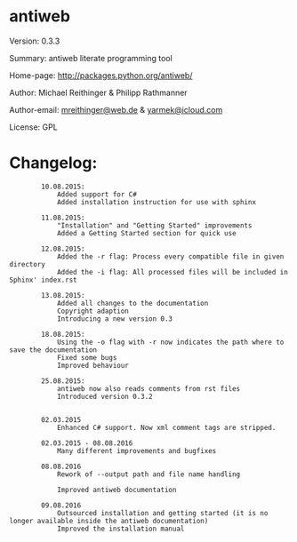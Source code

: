 # antiweb

Version: 0.3.3

Summary: antiweb literate programming tool

Home-page: http://packages.python.org/antiweb/

Author: Michael Reithinger & Philipp Rathmanner

Author-email: mreithinger@web.de & yarmek@icloud.com

License: GPL

# Changelog:

			10.08.2015:
				Added support for C#
				Added installation instruction for use with sphinx
			
			11.08.2015:
				"Installation" and "Getting Started" improvements
				Added a Getting Started section for quick use
			
			12.08.2015:
				Added the -r flag: Process every compatible file in given directory
				Added the -i flag: All processed files will be included in Sphinx' index.rst
			
			13.08.2015:
				Added all changes to the documentation
				Copyright adaption
				Introducing a new version 0.3
			
			18.08.2015:
				Using the -o flag with -r now indicates the path where to save the documentation
				Fixed some bugs
				Improved behaviour

			25.08.2015:
				antiweb now also reads comments from rst files
				Introduced version 0.3.2
                
                
            02.03.2015
                Enhanced C# support. Now xml comment tags are stripped.

            02.03.2015 - 08.08.2016
                Many different improvements and bugfixes
	
            08.08.2016
                Rework of --output path and file name handling
        
                Improved antiweb documentation
    
            09.08.2016
                Outsourced installation and getting started (it is no longer available inside the antiweb documentation)
                Improved the installation manual